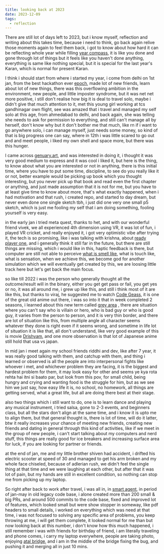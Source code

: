 ```yaml
---
title: looking back at 2023
date: 2023-12-09
tags:
  - reflection
---
```

There are still lot of days left to 2023, but i know myself, reflection and writing about this takes time, because i need to think, go back again relive those moments again to feel them back, i got to know about how hard it can be reflecting whole year while filling [year compass](https://yearcompass.com/), it is like you done and gone through lot of things but it feels like you haven't done anything, everything is same like nothing special, but it is special for the last year's Karan, which is normal for present Karan.

I think i should start from where i started my year, i come from delhi on 1st jan, from the best hackathon ever [epoch](https://epoch.hackclub.com/), made lot of new friends, learn about lot of new things, there was this overflowing ambition in the environment, new people, and little imposter syndrome, but it was net net more positive, i still don't realise how big it is deal to travel solo, maybe i didn't give that much attention to it, met this young girl working at tcs gandhinagar own flight, see was amazed that i travel and managed my self solo at this age, from ahmedabad to delhi, and back again, she was telling she needs to ask for permission to everything, and still can't manage all by herself, don't know why but it don't bother me that much, like rn if i want to go anywhere solo, i can manage myself, just needs some money, so kind of that is big progress one can say, where in 12th i was little scared to go out and and meet people, i liked my own shell and space more, but there was this hunger.

I came across [genuary.art](https://genuary.art/), and was interested in doing it, i thought it was very good medium to express and it was cool i liked it, but here is the thing, to know about what you are interested or not in anything, there is this initial time, where you have to put some time, discipline, to see do you really like it or not, better example would be picking up book which you thought interesting, but you never pick up that book and read even the first chapter or anything, and just made assumption that it is not for me, but you have to at least give time to know about more, that's what exactly happened, when i had motivation and that rush, i created repo, and started to day dream, but never even done one single sketch tbh, i just did one very one small p5 sketch, which is just me fooling my self that i am doing something, fooling yourself is very easy.

in the early jan i tried meta quest, thanks to het, and with our wonderful friend vivek, we all experienced 4th dimension using VR, it was lot of fun, i played VR cricket, and really enjoyed it, i got very optimistic vibe after trying it, the tech is so promising, like i was talking with krishna, about [ready player one](https://youtu.be/cSp1dM2Vj48?si=VDJgDsnliulDNHtw), and i generally think it still far in the future, but there are still things are missing, which i would like in this, haptic feedback is there, but computer are still not able to perceive [what is smell like](https://www.osmo.ai/), what is touch like, what is sensation, when we achieve this, we become god for another simulation which we will eventually get created by this, we are loosing little track here but let's get back the main focus.

so like till 2022 i was the person who generally thought all the outcome/result will in the binary, either you get get pass or fail, you get yes or no, it was all around me, i grew up like this, and still i think most of it are like this, but thanks to viraj, he suggested me to watch [Code Geass](https://en.wikipedia.org/wiki/Code_Geass), it is one of the great old anime out there, i was so into it that in week completed 2 seasons, i learned about this new term called [grey area](https://en.wikipedia.org/wiki/Grey_area) , there are situation where you can't say who is villain or hero, who is bad guy or who is good guy, it varies from the person to person, and it is very thin border, and there are lot of situation like this, from multiple angle all character seems whatever they done is right even if it seems wrong, and sometime in life lot of situation it is like that, all don't understand, like very good example of this is movie [Drishyam](https://en.wikipedia.org/wiki/Drishyam_(2015_film)), and one more observation is that lot of Japanese anime still hold that usa vs japan.

In mid jan i meet again my school friends riddhi and dev, like after 7 year, it was really good talking with them, and catchup with them, and thing i learned or observed is all the people are into interpersonal fights like whoever i met, and whichever problem they are facing, it is the biggest and hardest problem for them, it may look easy for other and seems ye kya rota rehta hai itni si baato par, but look from this pov, for small child, being hungry and crying and wanting food is the struggle for him, but as we see him we just say, how easy life it is, no school, no homework, all things are getting served, what a great life, but all are doing there best at their stage.

also two things which i still want to do, one is to learn dance and playing any musical instrument, i tried salsa, gone to 2-3 events, and beginners class, but all the stars don't align at the same time, and i know it is upto me to align them, but that general thought is, there is lot of time, will do it latter, btw it really increases your chance of meeting new friends, creating new friends and dating in general through this kind of activities, like if we meet in the group of new people, i can't start talking about my computers and nerd stuff, this things are really good for ice breakers and increasing surface area for luck, if you are looking for partner or friends.

at the end of jan, me and my little brother shiven had accident, i drifted his electric scooter at speed of 30 and  managed to get his arm broken and my whole face chiseled, because of adlerian rush, we didn't feel the single thing at that time and we were laughing at each other, but after that it was lot of pain, but my hands are still in excellent condition, so nothing can stop me from picking up my laptop.

So right after back to work after travel, i was all in, in [smart agent](https://online.smartagent.one/), in period of jan-may in old legacy code base, i alone created more than 200 small & big PRs, and around 500 commits to the code base, fixed and improved lot of features, which looked small but were show stopper in someway, like pdf headers to small details, i worked on everything which was need at that time, i was not focused to solving any specific area of problems, you keep throwing at me, i will get them complete, it looked normal for me than but now looking back at this number, i don't know how this much happened, i still remember i was with friends for birthday of friend, i am literally traveling and phone comes, i carry my laptop everywhere, people are taking photo, enjoying [atal bridge](https://sabarmatiriverfront.com/atal-bridge/), and i am in the middle of the bridge fixing the bug, and pushing it and merging all in just 10 mins.


